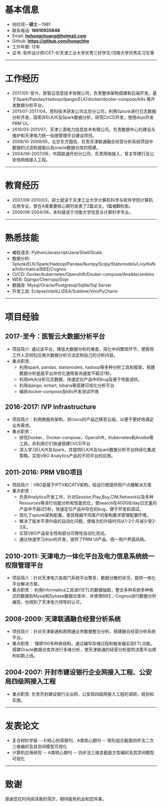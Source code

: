 # 基本信息                                                                                                                                                                   
* 何红闯－**硕士**－1981
* 联系电话: **18610935848**
* Email: **hehongchuang@hotmail.com**
* Github: **https://github.com/hongchhe**
* 工作年限: 12年
* 证书: 软件设计师/CET-6/天津工业大学优秀三好学生/河南大学优秀实习生等

---
# 工作经历                                                                                                                                                                
* 2017/05-至今，医智云信息技术有限公司，负责整体架构搭建和后端开发。基于Spark/Pandas/Hadoop/django/ELK/docker/docker-compose/k8s 等开发数据分析平台。
* 2011/07-2017/04，思科技术研发公司北京分公司，利用Splunk进行日志数据分析开发，探索并ELK/K及Spark数据分析，研究CI/CD开发，使用dojo开发PRM UI。
* 2010/03-2011/07，天津三源电力信息技术有限公司，负责数据中心的建设与维护和天津电力统一权限管理平台建设项目。
* 2008/10-2009/05，北京东方国信，负责天津联通融合经营分析系统项目中数据的过滤和提取以及oracle数据仓库的搭建。
* 2004/06-2007/06，中国联通开封分公司，负责网络接入，曾主导建行及公安局网络接入工程。

---
# 教育经历                                                                                                                                                                
* 2007/09-2010/03，硕士就读于天津工业大学计算机科学与软件学院计算机应用专业，曾在A类重要核心期刊发表了2篇论文，1篇被**EI**检索。
* 2000/09-2004/06，本科就读于河南大学信息与计算科学专业。

---
# 熟悉技能                                                                                                                                                                  
* 编程语言: Python/Javascript/Java/Shell/Scala
* 数据分析: Splunk/ELK/Spark/Hadoop/Pandas/Numpy/Scipy/Statsmodels/Livy/Kafka/Informatica/BIEE/Cognos
* CI/CD:    Docker/kubernetes/Openshift/Docker-compose/Ansible/Jenkins
* WEB:      Django/Cherrypy/Dojo
* 数据库:   Mysql/Oracle/Postgresql/Sqlite/Sql Server
* 开发工具: Eclipse/IntelliJ IDEA/Sublime/Vim/PyCharm

---
# 项目经验                                                                                                                                                                  
## 2017-至今：医智云大数据分析平台
* 项目简介: 通过该平台，降低大数据分析的难度，简化中间繁琐环节，使医院工作人员轻松应用大数据分析方法定制自己的分析内容。
* 重点职责:
  * 利用spark, pandas, statsmodels, hadoop等多种分析工具和框架，搭建数据分析底层平台并优化通用查询速度不超过1秒。
  * 利用elk/k分析日志数据，快速定位产品中的bug及便于性能调优。
  * 利用django, echart, kibana等搭建可视化分析平台
  * 编排docker-compose及k8s开发测试环境

## 2016-2017: IVP Infrastructure
* 项目简介：利用微服务架构，将cisco的产品迁移至云端，以便于更好地满足业务需求。
* 重点职责：
  * 研究Docker，Docker-compose，Openshift，Kubernetes和Ansibe等工具，并利用它们快速搭建CI/CD平台
  * 深入学习ELK/K及Spark，并提供ELK/K及Spark数据分析平台持续化集成策略，实现VBO Analytics产品的不同平台的应用。

## 2011-2016: PRM VBO项目
* 项目简介：VBO是基于IPTV和CATV架构，给运行商提供用户点播解决方案
* 重点职责：
  * 负责Analytics开发工作，针对Session,Play,Buy,CIM,Network以及多种Resources等进行功能分析和性能优化，使search在400GB/day日志量的产品中不超过5秒，快速定位产品中存在的bug，便于开发和调试。 
  * 简化了splunk架构配置，使其根据不同客户的架构要求管理配置环境。 
  * 解决了版本平滑升级的自动化问题，使每次的升级时间从1-2个月减少至2-3天。 
  * 实现VBO产品安全性和部分可靠性自动化测试。
  * 通过快速学习dojo的开发，提供了PRM UI产品，统一用户界面风格。

## 2010-2011: 天津电力一体化平台及电力信息系统统一权限管理平台 
* 项目简介：针对天津电力各部门系统平台繁多，数据分散的状况，提供一体化平台解决方案。
* 重点职责：
利用Informatica工具进行ETL的数据抽取，整合多种系统多种格式的数据到Mysql和Sybase数据仓库中，并使用BIEE／Cognos进行数据分析展现，也得到了天津电力领导的认可。

## 2008-2009: 天津联通融合经营分析系统 
* 项目简介：针对天津联通和原网通业务数据整合分析，搭建融合经营分析系统平台。
* 重点职责：
理顺100多种表结构，通过编写存储过程和触发器实现ETL功能，搭建Oracle数据仓库并进行多维分析，使天津联通的经营分析提供决策平台顺利如期上线。

## 2004-2007: 开封市建设银行企业网接入工程、公安局四级网接入工程 
* 重点职责: 负责开封建设银行企业网、公安局四级网接入工程的调研，规划和实施。

---
# 发表论文                                                                                                                                                               
* 复合材料学报 -- EI核心检索期刊、A类核心期刊 -- 矩形组合截面四步法二次三维编织及其空间模型可视化
* 计算机应用研究 -- A类核心期刊 -- 四步法三维变截面方型编织及其空间模型可视化


---
# 致谢
感谢您花时间阅读我的简历，期待能有机会和您共事。
